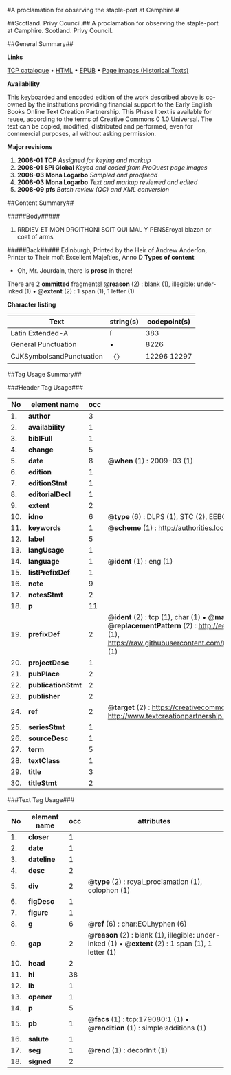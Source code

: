#A proclamation for observing the staple-port at Camphire.#

##Scotland. Privy Council.##
A proclamation for observing the staple-port at Camphire.
Scotland. Privy Council.

##General Summary##

**Links**

[TCP catalogue](http://www.ota.ox.ac.uk/tcp/)  • 
[HTML](http://tei.it.ox.ac.uk/tcp/Texts-HTML/free/B05/B05662.html)  • 
[EPUB](http://tei.it.ox.ac.uk/tcp/Texts-EPUB/free/B05/B05662.epub) • 
[Page images (Historical Texts)](https://data.historicaltexts.jisc.ac.uk/view?pubId=eebo-52528981e&pageId=eebo-52528981e-179080-1)

**Availability**

This keyboarded and encoded edition of the
	       work described above is co-owned by the institutions
	       providing financial support to the Early English Books
	       Online Text Creation Partnership. This Phase I text is
	       available for reuse, according to the terms of Creative
	       Commons 0 1.0 Universal. The text can be copied,
	       modified, distributed and performed, even for
	       commercial purposes, all without asking permission.

**Major revisions**

1. __2008-01__ __TCP__ *Assigned for keying and markup*
1. __2008-01__ __SPi Global__ *Keyed and coded from ProQuest page images*
1. __2008-03__ __Mona Logarbo__ *Sampled and proofread*
1. __2008-03__ __Mona Logarbo__ *Text and markup reviewed and edited*
1. __2008-09__ __pfs__ *Batch review (QC) and XML conversion*

##Content Summary##

#####Body#####

1. RRDIEV ET MON DROITHONI SOIT QUI MAL Y PENSEroyal blazon or coat of arms

#####Back#####
Edinburgh, Printed by the Heir of Andrew Anderſon, Printer to Their moſt Excellent Majeſties, Anno D
**Types of content**

  * Oh, Mr. Jourdain, there is **prose** in there!

There are 2 **ommitted** fragments! 
 @__reason__ (2) : blank (1), illegible: under-inked (1)  •  @__extent__ (2) : 1 span (1), 1 letter (1)

**Character listing**


|Text|string(s)|codepoint(s)|
|---|---|---|
|Latin Extended-A|ſ|383|
|General Punctuation|•|8226|
|CJKSymbolsandPunctuation|〈〉|12296 12297|

##Tag Usage Summary##

###Header Tag Usage###

|No|element name|occ|attributes|
|---|---|---|---|
|1.|__author__|3||
|2.|__availability__|1||
|3.|__biblFull__|1||
|4.|__change__|5||
|5.|__date__|8| @__when__ (1) : 2009-03 (1)|
|6.|__edition__|1||
|7.|__editionStmt__|1||
|8.|__editorialDecl__|1||
|9.|__extent__|2||
|10.|__idno__|6| @__type__ (6) : DLPS (1), STC (2), EEBO-CITATION (1), OCLC (1), VID (1)|
|11.|__keywords__|1| @__scheme__ (1) : http://authorities.loc.gov/ (1)|
|12.|__label__|5||
|13.|__langUsage__|1||
|14.|__language__|1| @__ident__ (1) : eng (1)|
|15.|__listPrefixDef__|1||
|16.|__note__|9||
|17.|__notesStmt__|2||
|18.|__p__|11||
|19.|__prefixDef__|2| @__ident__ (2) : tcp (1), char (1)  •  @__matchPattern__ (2) : ([0-9\-]+):([0-9IVX]+) (1), (.+) (1)  •  @__replacementPattern__ (2) : http://eebo.chadwyck.com/downloadtiff?vid=$1&page=$2 (1), https://raw.githubusercontent.com/textcreationpartnership/Texts/master/tcpchars.xml#$1 (1)|
|20.|__projectDesc__|1||
|21.|__pubPlace__|2||
|22.|__publicationStmt__|2||
|23.|__publisher__|2||
|24.|__ref__|2| @__target__ (2) : https://creativecommons.org/publicdomain/zero/1.0/ (1), http://www.textcreationpartnership.org/docs/. (1)|
|25.|__seriesStmt__|1||
|26.|__sourceDesc__|1||
|27.|__term__|5||
|28.|__textClass__|1||
|29.|__title__|3||
|30.|__titleStmt__|2||


###Text Tag Usage###

|No|element name|occ|attributes|
|---|---|---|---|
|1.|__closer__|1||
|2.|__date__|1||
|3.|__dateline__|1||
|4.|__desc__|2||
|5.|__div__|2| @__type__ (2) : royal_proclamation (1), colophon (1)|
|6.|__figDesc__|1||
|7.|__figure__|1||
|8.|__g__|6| @__ref__ (6) : char:EOLhyphen (6)|
|9.|__gap__|2| @__reason__ (2) : blank (1), illegible: under-inked (1)  •  @__extent__ (2) : 1 span (1), 1 letter (1)|
|10.|__head__|2||
|11.|__hi__|38||
|12.|__lb__|1||
|13.|__opener__|1||
|14.|__p__|5||
|15.|__pb__|1| @__facs__ (1) : tcp:179080:1 (1)  •  @__rendition__ (1) : simple:additions (1)|
|16.|__salute__|1||
|17.|__seg__|1| @__rend__ (1) : decorInit (1)|
|18.|__signed__|2||

